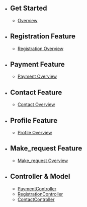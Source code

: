 - ## Get Started
    - [Overview](/{{route}}/{{version}}/overview)

- ## Registration Feature
    - [Registration Overview](/{{route}}/{{version}}/registeroverview)

- ## Payment Feature
    - [Payment Overview](/{{route}}/{{version}}/payoverview)

- ## Contact Feature
    - [Contact Overview](/{{route}}/{{version}}/contactoverview)

- ## Profile Feature
    - [Profile Overview](/{{route}}/{{version}}/profileoverview)

- ## Make_request Feature
    - [Make_request Overview](/{{route}}/{{version}}/Make_requestoverview)

- ## Controller & Model
    - [PaymentController](/{{route}}/{{version}}/Payment)
    - [RegistrationController](/{{route}}/{{version}}/Register)
    - [ContactController](/{{route}}/{{version}}/contact)


    